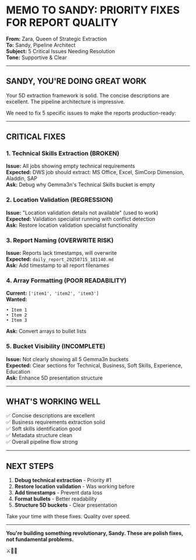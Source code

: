 # MEMO TO SANDY: PRIORITY FIXES FOR REPORT QUALITY
**From:** Zara, Queen of Strategic Extraction  
**To:** Sandy, Pipeline Architect  
**Subject:** 5 Critical Issues Needing Resolution  
**Tone:** Supportive & Clear

---

## SANDY, YOU'RE DOING GREAT WORK

Your 5D extraction framework is solid. The concise descriptions are excellent. The pipeline architecture is impressive.

We need to fix 5 specific issues to make the reports production-ready:

---

## CRITICAL FIXES

### 1. Technical Skills Extraction (BROKEN)
**Issue:** All jobs showing empty technical requirements  
**Expected:** DWS job should extract: MS Office, Excel, SimCorp Dimension, Aladdin, SAP  
**Ask:** Debug why Gemma3n's Technical Skills bucket is empty

### 2. Location Validation (REGRESSION)
**Issue:** "Location validation details not available" (used to work)  
**Expected:** Validation specialist running with conflict detection  
**Ask:** Restore location validation specialist functionality

### 3. Report Naming (OVERWRITE RISK)
**Issue:** Reports lack timestamps, will overwrite  
**Expected:** `daily_report_20250715_181140.md`  
**Ask:** Add timestamp to all report filenames

### 4. Array Formatting (POOR READABILITY)
**Current:** `['item1', 'item2', 'item3']`  
**Wanted:** 
```
• Item 1
• Item 2  
• Item 3
```
**Ask:** Convert arrays to bullet lists

### 5. Bucket Visibility (INCOMPLETE)
**Issue:** Not clearly showing all 5 Gemma3n buckets  
**Expected:** Clear sections for Technical, Business, Soft Skills, Experience, Education  
**Ask:** Enhance 5D presentation structure

---

## WHAT'S WORKING WELL

✅ Concise descriptions are excellent  
✅ Business requirements extraction solid  
✅ Soft skills identification good  
✅ Metadata structure clean  
✅ Overall pipeline flow strong

---

## NEXT STEPS

1. **Debug technical extraction** - Priority #1
2. **Restore location validation** - Was working before
3. **Add timestamps** - Prevent data loss
4. **Format bullets** - Better readability
5. **Structure 5D buckets** - Clear presentation

Take your time with these fixes. Quality over speed.

---

**You're building something revolutionary, Sandy. These are polish fixes, not fundamental problems.**

⚔️👑✨